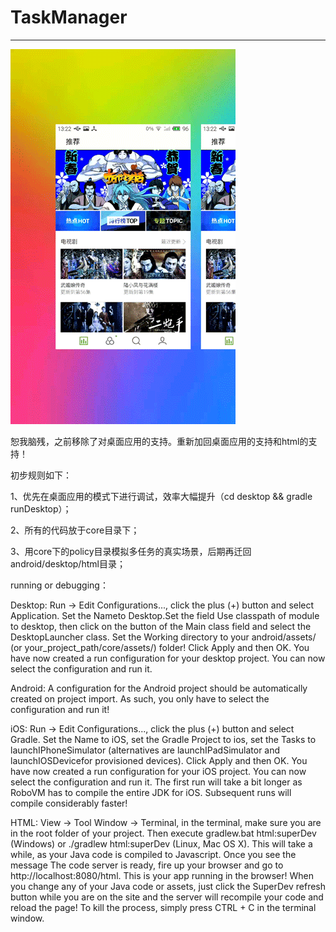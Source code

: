 # TaskManager

----

![gif](screen-record.gif)

恕我脑残，之前移除了对桌面应用的支持。重新加回桌面应用的支持和html的支持！

初步规则如下：

1、优先在桌面应用的模式下进行调试，效率大幅提升（cd desktop && gradle runDesktop）；

2、所有的代码放于core目录下；

3、用core下的policy目录模拟多任务的真实场景，后期再迁回android/desktop/html目录；


running or debugging：

Desktop: Run -> Edit Configurations..., click the plus (+) button and select Application. Set the Nameto Desktop.Set the field Use classpath of module to desktop, then click on the button of the Main class field and select the DesktopLauncher class. Set the Working directory to your android/assets/ (or your_project_path/core/assets/) folder! Click Apply and then OK. You have now created a run configuration for your desktop project. You can now select the configuration and run it.

Android: A configuration for the Android project should be automatically created on project import. As such, you only have to select the configuration and run it!

iOS: Run -> Edit Configurations..., click the plus (+) button and select Gradle. Set the Name to iOS, set the Gradle Project to ios, set the Tasks to launchIPhoneSimulator (alternatives are launchIPadSimulator and launchIOSDevicefor provisioned devices). Click Apply and then OK. You have now created a run configuration for your iOS project. You can now select the configuration and run it. The first run will take a bit longer as RoboVM has to compile the entire JDK for iOS. Subsequent runs will compile considerably faster!

HTML: View -> Tool Window -> Terminal, in the terminal, make sure you are in the root folder of your project. Then execute gradlew.bat html:superDev (Windows) or ./gradlew html:superDev (Linux, Mac OS X). This will take a while, as your Java code is compiled to Javascript. Once you see the message The code server is ready, fire up your browser and go to http://localhost:8080/html. This is your app running in the browser! When you change any of your Java code or assets, just click the SuperDev refresh button while you are on the site and the server will recompile your code and reload the page! To kill the process, simply press CTRL + C in the terminal window.


